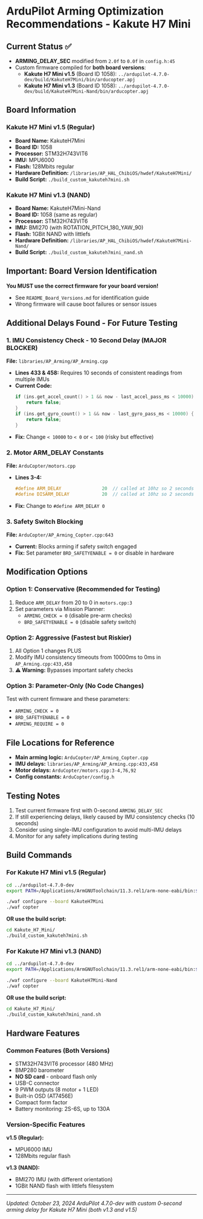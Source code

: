 # ArduPilot Arming Optimization Recommendations - Kakute H7 Mini

## Current Status ✅
- **ARMING_DELAY_SEC** modified from `2.0f` to `0.0f` in `config.h:45`
- Custom firmware compiled for **both board versions**:
  - **Kakute H7 Mini v1.5** (Board ID 1058): `../ardupilot-4.7.0-dev/build/KakuteH7Mini/bin/arducopter.apj`
  - **Kakute H7 Mini v1.3** (Board ID 1058): `../ardupilot-4.7.0-dev/build/KakuteH7Mini-Nand/bin/arducopter.apj`

## Board Information

### Kakute H7 Mini v1.5 (Regular)
- **Board Name:** KakuteH7Mini
- **Board ID:** 1058
- **Processor:** STM32H743VIT6
- **IMU:** MPU6000
- **Flash:** 128Mbits regular
- **Hardware Definition:** `/libraries/AP_HAL_ChibiOS/hwdef/KakuteH7Mini/`
- **Build Script:** `./build_custom_kakuteh7mini.sh`

### Kakute H7 Mini v1.3 (NAND)
- **Board Name:** KakuteH7Mini-Nand
- **Board ID:** 1058 (same as regular)
- **Processor:** STM32H743VIT6
- **IMU:** BMI270 (with ROTATION_PITCH_180_YAW_90)
- **Flash:** 1GBit NAND with littlefs
- **Hardware Definition:** `/libraries/AP_HAL_ChibiOS/hwdef/KakuteH7Mini-Nand/`
- **Build Script:** `./build_custom_kakuteh7mini_nand.sh`

## Important: Board Version Identification
**You MUST use the correct firmware for your board version!**
- See `README_Board_Versions.md` for identification guide
- Wrong firmware will cause boot failures or sensor issues

## Additional Delays Found - For Future Testing

### **1. IMU Consistency Check - 10 Second Delay (MAJOR BLOCKER)**
**File:** `libraries/AP_Arming/AP_Arming.cpp`
- **Lines 433 & 458:** Requires 10 seconds of consistent readings from multiple IMUs
- **Current Code:**
  ```cpp
  if (ins.get_accel_count() > 1 && now - last_accel_pass_ms < 10000) {
      return false;
  }
  if (ins.get_gyro_count() > 1 && now - last_gyro_pass_ms < 10000) {
      return false;
  }
  ```
- **Fix:** Change `< 10000` to `< 0` or `< 100` (risky but effective)

### **2. Motor ARM_DELAY Constants**
**File:** `ArduCopter/motors.cpp`
- **Lines 3-4:**
  ```cpp
  #define ARM_DELAY               20  // called at 10hz so 2 seconds
  #define DISARM_DELAY            20  // called at 10hz so 2 seconds
  ```
- **Fix:** Change to `#define ARM_DELAY 0`

### **3. Safety Switch Blocking**
**File:** `ArduCopter/AP_Arming_Copter.cpp:643`
- **Current:** Blocks arming if safety switch engaged
- **Fix:** Set parameter `BRD_SAFETYENABLE = 0` or disable in hardware

## Modification Options

### **Option 1: Conservative (Recommended for Testing)**
1. Reduce `ARM_DELAY` from 20 to 0 in `motors.cpp:3`
2. Set parameters via Mission Planner:
   - `ARMING_CHECK = 0` (disable pre-arm checks)
   - `BRD_SAFETYENABLE = 0` (disable safety switch)

### **Option 2: Aggressive (Fastest but Riskier)**
1. All Option 1 changes PLUS
2. Modify IMU consistency timeouts from 10000ms to 0ms in `AP_Arming.cpp:433,458`
3. **⚠️ Warning:** Bypasses important safety checks

### **Option 3: Parameter-Only (No Code Changes)**
Test with current firmware and these parameters:
- `ARMING_CHECK = 0`
- `BRD_SAFETYENABLE = 0`
- `ARMING_REQUIRE = 0`

## File Locations for Reference
- **Main arming logic:** `ArduCopter/AP_Arming_Copter.cpp`
- **IMU delays:** `libraries/AP_Arming/AP_Arming.cpp:433,458`
- **Motor delays:** `ArduCopter/motors.cpp:3-4,76,92`
- **Config constants:** `ArduCopter/config.h`

## Testing Notes
1. Test current firmware first with 0-second `ARMING_DELAY_SEC`
2. If still experiencing delays, likely caused by IMU consistency checks (10 seconds)
3. Consider using single-IMU configuration to avoid multi-IMU delays
4. Monitor for any safety implications during testing

## Build Commands

### For Kakute H7 Mini v1.5 (Regular)
```bash
cd ../ardupilot-4.7.0-dev
export PATH=/Applications/ArmGNUToolchain/11.3.rel1/arm-none-eabi/bin:$PATH

./waf configure --board KakuteH7Mini
./waf copter
```
**OR use the build script:**
```bash
cd Kakute_H7_Mini/
./build_custom_kakuteh7mini.sh
```

### For Kakute H7 Mini v1.3 (NAND)
```bash
cd ../ardupilot-4.7.0-dev
export PATH=/Applications/ArmGNUToolchain/11.3.rel1/arm-none-eabi/bin:$PATH

./waf configure --board KakuteH7Mini-Nand
./waf copter
```
**OR use the build script:**
```bash
cd Kakute_H7_Mini/
./build_custom_kakuteh7mini_nand.sh
```

## Hardware Features

### Common Features (Both Versions)
- STM32H743VIT6 processor (480 MHz)
- BMP280 barometer
- **NO SD card** - onboard flash only
- USB-C connector
- 9 PWM outputs (8 motor + 1 LED)
- Built-in OSD (AT7456E)
- Compact form factor
- Battery monitoring: 2S-6S, up to 130A

### Version-Specific Features
**v1.5 (Regular):**
- MPU6000 IMU
- 128Mbits regular flash

**v1.3 (NAND):**
- BMI270 IMU (with different orientation)
- 1GBit NAND flash with littlefs filesystem

---
*Updated: October 23, 2024*
*ArduPilot 4.7.0-dev with custom 0-second arming delay for Kakute H7 Mini (both v1.3 and v1.5)*